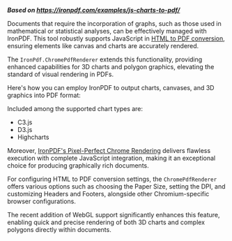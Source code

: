 ***Based on <https://ironpdf.com/examples/js-charts-to-pdf/>***

Documents that require the incorporation of graphs, such as those used in mathematical or statistical analyses, can be effectively managed with IronPDF. This tool robustly supports JavaScript in [HTML to PDF conversion](https://ironpdf.com/tutorials/html-to-pdf/), ensuring elements like canvas and charts are accurately rendered.

The `IronPdf.ChromePdfRenderer` extends this functionality, providing enhanced capabilities for 3D charts and polygon graphics, elevating the standard of visual rendering in PDFs.

Here's how you can employ IronPDF to output charts, canvases, and 3D graphics into PDF format:

Included among the supported chart types are:

- C3.js
- D3.js
- Highcharts

Moreover, [IronPDF's Pixel-Perfect Chrome Rendering](https://ironpdf.com/how-to/pixel-perfect-html-to-pdf/) delivers flawless execution with complete JavaScript integration, making it an exceptional choice for producing graphically rich documents.

For configuring HTML to PDF conversion settings, the `ChromePdfRenderer` offers various options such as choosing the Paper Size, setting the DPI, and customizing Headers and Footers, alongside other Chromium-specific browser configurations.

The recent addition of WebGL support significantly enhances this feature, enabling quick and precise rendering of both 3D charts and complex polygons directly within documents.